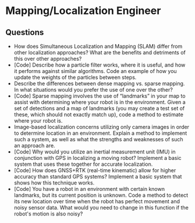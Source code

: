 # Mapping/Localization Engineer

## Questions

- How does Simultaneous Localization and Mapping (SLAM) differ from other localization approaches? What are the benefits and detriments of this over other approaches?
- [Code] Describe how a particle filter works, where it is useful, and how it performs against similar algorithms. Code an example of how you update the weights of the particles between steps.
- Describe the differences between dense mapping vs. sparse mapping. In what situations would you prefer the use of one over the other?
- [Code] Sparse mapping involves the use of “landmarks” in your map to assist with determining where your robot is in the environment. Given a set of detections and a map of landmarks (you may create a test set of these, which should not exactly match up), code a method to estimate where your robot is.
- Image-based localization concerns utilizing only camera images in order to determine location in an environment. Explain a method to implement such a system, as well as what the strengths and weaknesses of such an approach are.
- [Code] Why would you utilize an inertial measurement unit (IMU) in conjunction with GPS in localizing a moving robot? Implement a basic system that uses these together for accurate localization.
- [Code] How does GNSS+RTK (real-time kinematic) allow for higher accuracy than standard GPS systems? Implement a basic system that shows how this technique works.
- [Code] You have a robot in an environment with certain known landmarks, but its current position is unknown. Code a method to detect its new location over time when the robot has perfect movement and noisy sensor data. What would you need to change in this function if the robot's motion is also noisy?